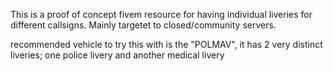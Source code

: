 This is a proof of concept fivem resource for having individual liveries for different callsigns. Mainly targetet to closed/community servers.


recommended vehicle to try this with is the "POLMAV", it has 2 very distinct liveries; one police livery and another medical livery
